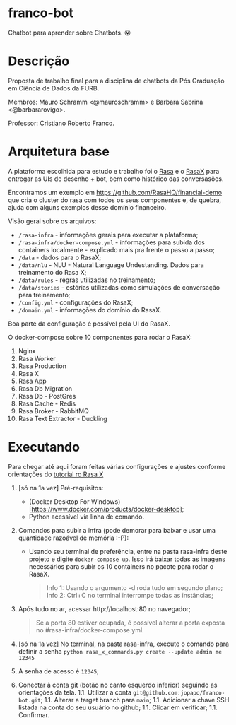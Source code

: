 # franco-bot
Chatbot para aprender sobre Chatbots. :dizzy_face:

# Descrição
Proposta de trabalho final para a disciplina de chatbots da Pós Graduação em Ciência de Dados da FURB.

Membros: Mauro Schramm <@mauroschramm> e Barbara Sabrina <@barbararovigo>.

Professor: Cristiano Roberto Franco.

# Arquitetura base

A plataforma escolhida para estudo e trabalho foi o [Rasa](https://rasa.com/docs/) e o [RasaX](https://rasa.com/docs/rasa-x/) para entregar as UIs de desenho + bot, bem como histórico das conversasões.

Encontramos um exemplo em https://github.com/RasaHQ/financial-demo que cria o cluster do rasa com todos os seus componentes e, de quebra, ajuda com alguns exemplos desse domínio financeiro.

Visão geral sobre os arquivos:
- `/rasa-infra` - informações gerais para executar a plataforma;
- `/rasa-infra/docker-compose.yml` - informações para subida dos containers localmente - explicado mais pra frente o passo a passo;
- `/data` - dados para o RasaX;
- `/data/nlu` - NLU - Natural Language Undestanding. Dados para treinamento do Rasa X;
- `/data/rules` - regras utilizadas no treinamento;
- `/data/stories` - estórias utilizadas como simulações de conversação para treinamento;
- `/config.yml` - configurações do RasaX;
- `/domain.yml` - informações do domínio do RasaX.

Boa parte da configuração é possível pela UI do RasaX.

O docker-compose sobre 10 componentes para rodar o RasaX:
1. Nginx
1. Rasa Worker
1. Rasa Production
1. Rasa X
1. Rasa App
1. Rasa Db Migration
1. Rasa Db - PostGres
1. Rasa Cache - Redis
1. Rasa Broker - RabbitMQ
1. Rasa Text Extractor - Duckling

# Executando

Para chegar até aqui foram feitas várias configurações e ajustes conforme orientações do [tutorial ro Rasa X](https://rasa.com/docs/rasa-x/installation-and-setup/install/docker-compose)

1. [só na 1a vez] Pré-requisitos:
    - (Docker Desktop For Windows)[https://www.docker.com/products/docker-desktop];
    - Python acessível via linha de comando.

1. Comandos para subir a infra (pode demorar para baixar e usar uma quantidade razoável de memória :-P):
    - Usando seu terminal de preferência, entre na pasta rasa-infra deste projeto e digite `docker-compose up`. 
        Isso irá baixar todas as imagens necessários para subir os 10 containers no pacote para rodar o RasaX.
        > Info 1: Usando o argumento -d roda tudo em segundo plano;
        > Info 2: Ctrl+C no terminal interrompe todas as instâncias;
    
1. Após tudo no ar, acessar http://localhost:80 no navegador;
    > Se a porta 80 estiver ocupada, é possível alterar a porta exposta no #rasa-infra/docker-compose.yml.

1. [só na 1a vez] No terminal, na pasta rasa-infra, execute o comando para definir a senha `python rasa_x_commands.py create --update admin me 12345`

1. A senha de acesso é `12345`;

1. Conectar à conta git (botão no canto esquerdo inferior) seguindo as orientações da tela.
1.1. Utilizar a conta `git@github.com:jopapo/franco-bot.git`;
1.1. Alterar a target branch para `main`;
1.1. Adicionar a chave SSH listada na conta do seu usuário no github;
1.1. Clicar em verificar;
1.1. Confirmar.